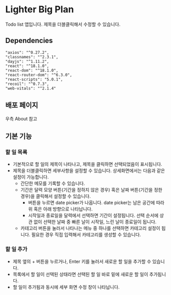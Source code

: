 # Lighter Big Plan

Todo list 앱입니다. 제목을 더블클릭해서 수정할 수 있습니다.

## Dependencies
    "axios": "^0.27.2",
    "classnames": "^2.3.1",
    "dayjs": "^1.11.2",
    "react": "^18.1.0",
    "react-dom": "^18.1.0",
    "react-router-dom": "^6.3.0",
    "react-scripts": "5.0.1",
    "recoil": "^0.7.3",
    "web-vitals": "^2.1.4"
    
## 배포 페이지
  우측 About 참고
  
## 기본 기능
### 할 일 목록
* 기본적으로 할 일의 제목이 나타나고, 제목을 클릭하면 선택되었음이 표시됩니다.
* 제목을 더블클릭하면 세부사항을 설정할 수 있습니다. 상세화면에서는 다음과 같은 설정이 가능합니다.
  * 간단한 메모를 기록할 수 있습니다.
  * 기간은 달력 모양 버튼(기간을 정하지 않은 경우) 혹은 날짜 버튼(기간을 정한 경우)을 클릭해서 설정할 수 있습니다. 
    * 버튼을 누르면 date picker가 나옵니다. date picker는 남은 공간에 따라 위 혹은 아래 방향으로 나타납니다.
    * 시작일과 종료일을 달력에서 선택하면 기간이 설정됩니다. 선택 순서에 상관 없이 선택한 날짜 중 빠른 날이 시작일, 느린 날이 종료일이 됩니다.
  * 카테고리 버튼을 눌러서 나타나는 메뉴 중 하나를 선택하면 카테고리 설정이 됩니다. 필요한 경우 직접 입력해서 카테고리를 생성할 수 있습니다.
### 할 일 추가
* 제목 옆의 + 버튼을 누르거나, Enter 키를 눌러서 새로운 할 일을 추가할 수 있습니다.
* 목록에서 할 일이 선택된 상태라면 선택된 할 일 바로 밑에 새로운 할 일이 추가됩니다.
* 할 일이 추가됨과 동시에 세부 화면 수정 창이 나타납니다.
